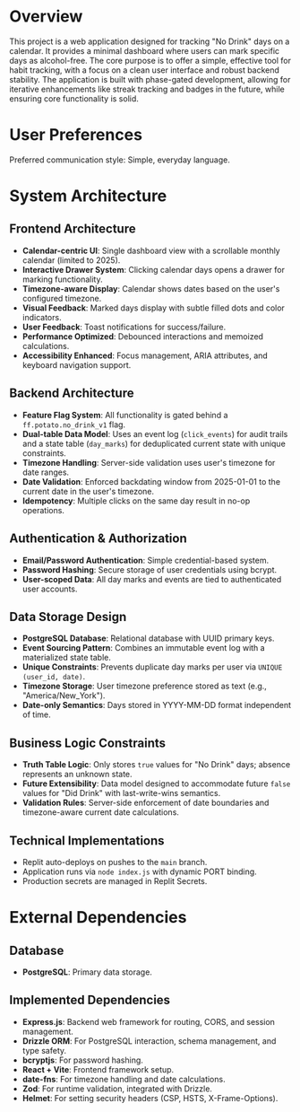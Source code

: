 # Overview

This project is a web application designed for tracking "No Drink" days on a calendar. It provides a minimal dashboard where users can mark specific days as alcohol-free. The core purpose is to offer a simple, effective tool for habit tracking, with a focus on a clean user interface and robust backend stability. The application is built with phase-gated development, allowing for iterative enhancements like streak tracking and badges in the future, while ensuring core functionality is solid.

# User Preferences

Preferred communication style: Simple, everyday language.

# System Architecture

## Frontend Architecture
- **Calendar-centric UI**: Single dashboard view with a scrollable monthly calendar (limited to 2025).
- **Interactive Drawer System**: Clicking calendar days opens a drawer for marking functionality.
- **Timezone-aware Display**: Calendar shows dates based on the user's configured timezone.
- **Visual Feedback**: Marked days display with subtle filled dots and color indicators.
- **User Feedback**: Toast notifications for success/failure.
- **Performance Optimized**: Debounced interactions and memoized calculations.
- **Accessibility Enhanced**: Focus management, ARIA attributes, and keyboard navigation support.

## Backend Architecture
- **Feature Flag System**: All functionality is gated behind a `ff.potato.no_drink_v1` flag.
- **Dual-table Data Model**: Uses an event log (`click_events`) for audit trails and a state table (`day_marks`) for deduplicated current state with unique constraints.
- **Timezone Handling**: Server-side validation uses user's timezone for date ranges.
- **Date Validation**: Enforced backdating window from 2025-01-01 to the current date in the user's timezone.
- **Idempotency**: Multiple clicks on the same day result in no-op operations.

## Authentication & Authorization
- **Email/Password Authentication**: Simple credential-based system.
- **Password Hashing**: Secure storage of user credentials using bcrypt.
- **User-scoped Data**: All day marks and events are tied to authenticated user accounts.

## Data Storage Design
- **PostgreSQL Database**: Relational database with UUID primary keys.
- **Event Sourcing Pattern**: Combines an immutable event log with a materialized state table.
- **Unique Constraints**: Prevents duplicate day marks per user via `UNIQUE (user_id, date)`.
- **Timezone Storage**: User timezone preference stored as text (e.g., "America/New_York").
- **Date-only Semantics**: Days stored in YYYY-MM-DD format independent of time.

## Business Logic Constraints
- **Truth Table Logic**: Only stores `true` values for "No Drink" days; absence represents an unknown state.
- **Future Extensibility**: Data model designed to accommodate future `false` values for "Did Drink" with last-write-wins semantics.
- **Validation Rules**: Server-side enforcement of date boundaries and timezone-aware current date calculations.

## Technical Implementations
- Replit auto-deploys on pushes to the `main` branch.
- Application runs via `node index.js` with dynamic PORT binding.
- Production secrets are managed in Replit Secrets.

# External Dependencies

## Database
- **PostgreSQL**: Primary data storage.

## Implemented Dependencies
- **Express.js**: Backend web framework for routing, CORS, and session management.
- **Drizzle ORM**: For PostgreSQL interaction, schema management, and type safety.
- **bcryptjs**: For password hashing.
- **React + Vite**: Frontend framework setup.
- **date-fns**: For timezone handling and date calculations.
- **Zod**: For runtime validation, integrated with Drizzle.
- **Helmet**: For setting security headers (CSP, HSTS, X-Frame-Options).